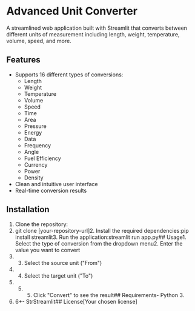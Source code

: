 # Advanced Unit Converter

A streamlined web application built with Streamlit that converts between different units of measurement including length, weight, temperature, volume, speed, and more.

## Features

- Supports 16 different types of conversions:
  - Length
  - Weight
  - Temperature
  - Volume
  - Speed
  - Time
  - Area
  - Pressure
  - Energy
  - Data
  - Frequency
  - Angle
  - Fuel Efficiency
  - Currency
  - Power
  - Density
- Clean and intuitive user interface
- Real-time conversion results

## Installation

1. Clone the repository:
2. git clone [your-repository-url]2. Install the required dependencies:pip install streamlit3. Run the application:streamlit run app.py## Usage1. Select the type of conversion from the dropdown menu2. Enter the value you want to convert
3. 3. Select the source unit ("From")
4. 4. Select the target unit ("To")
5. 5. 5. Click "Convert" to see the result## Requirements- Python 3.
6. 6+- StrStreamlit## License[Your chosen license]

